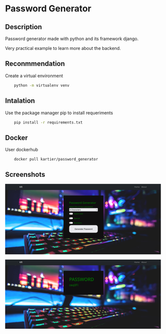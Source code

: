 # Password Generator
## Description
Password generator made with python and its framework django.

Very practical example to learn more about the backend.

## Reconmmendation 

Create a virtual environment

```bash
    python -m virtualenv venv
```
## Intalation 

Use the package manager pip to install requeriments

```bash
    pip install -r requirements.txt
```


## Docker 
User dockerhub
```bash 
    docker pull kartier/password_generator
```
## Screenshots

![Image](/doc/password.png)


![Image](/doc/passw2.png)




